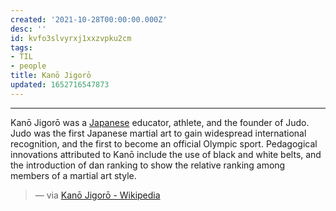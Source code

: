 ```yaml
---
created: '2021-10-28T00:00:00.000Z'
desc: ''
id: kvfo3slvyrxj1xxzvpku2cm
tags:
- TIL
- people
title: Kanō Jigorō
updated: 1652716547873
---
```

   
   
---   
   
Kanō Jigorō was a [Japanese](../../topics/Japanese.md) educator, athlete, and the founder of Judo. Judo was the first Japanese martial art to gain widespread international recognition, and the first to become an official Olympic sport. Pedagogical innovations attributed to Kanō include the use of black and white belts, and the introduction of dan ranking to show the relative ranking among members of a martial art style.   
   
> — via [Kanō Jigorō - Wikipedia](https://en.wikipedia.org/wiki/Kan%C5%8D_Jigor%C5%8D)